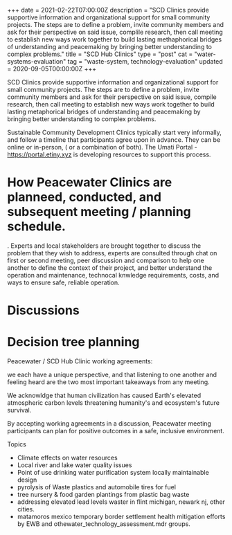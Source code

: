 +++
date = 2021-02-22T07:00:00Z
description = "SCD Clinics provide supportive information and organizational support for small community projects. The steps are to define a problem, invite community members and ask for their perspective on said issue, complile research, then call meeting to establish new ways work together to build lasting methaphorical bridges of understanding and peacemaking by bringing better understanding to complex problems."
title = "SCD Hub Clinics"
type = "post"
cat = "water-systems-evaluation"
tag = "waste-system, technology-evaluation"
updated = 2020-09-05T00:00:00Z
+++

SCD Clinics provide supportive information and organizational support for small community projects. The steps are to define a problem, invite community members and ask for their perspective on said issue, compile research, then call meeting to establish new ways work together to build lasting metaphorical bridges of understanding and peacemaking by bringing better understanding to complex problems.

Sustainable Community Development Clinics typically start very informally, and follow a timeline that participants agree upon in advance.  They can be online or in-person, ( or a combination of both).  The Umati Portal - https://portal.etiny.xyz is developing resources to support this process.

# How Peacewater Clinics are planneed, conducted, and subsequent meeting / planning schedule. 
.
Experts and local stakeholders are brought together to discuss the problem that they wish to address, experts are consulted through chat on first or second meeting, 
peer discussion and comparison to help one another to define the context of their project, and better understand the operation and maintenance, technocal knwledge requirements,
costs, and ways to ensure safe, reliable operation.

# Discussions


# Decision tree planning


Peacewater / SCD Hub Clinic working agreements:

we each have a unique perspective, and that listening to one another and feeling heard are the two most important takeaways from any meeting.
  
We acknowldge that human civilization has caused Earth's elevated atmospheric carbon levels threatening humanity's and ecosystem's future survival.

By accepting working agreements in a discussion, Peacewater meeting participants can plan for positive outcomes in a safe, inclusive environment.

Topics

* Climate effects on water resources
* Local river and lake water quality issues
* Point of use drinking water purification system locally maintainable design
* pyrolysis of Waste plastics and automobile tires for fuel
* tree nursery & food garden plantings from plastic bag waste
* addressing elevated lead levels waster in flint michigan, newark nj, other cities.
* matamoros mexico temporary border settlement health mitigation efforts by EWB and othewater_technology_assessment.mdr groups.


